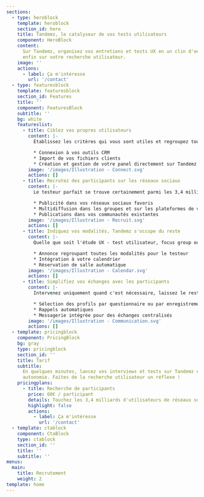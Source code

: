 ```yaml
---
sections:
  - type: heroblock
    template: heroblock
    section_id: hero
    title: Tandemz, le catalyseur de vos tests utilisateurs
    component: HeroBlock
    content:
      Sur Tandemz, organisez vos entretiens et tests UX en un clin d'oeil. Concentrez-vous
      enfin sur votre recherche utilisateur.
    image: ''
    actions:
      - label: Ça m'intéresse
        url: '/contact'
  - type: featuresblock
    template: featuresblock
    section_id: Features
    title: ''
    component: FeaturesBlock
    subtitle: ''
    bg: white
    featureslist:
      - title: Ciblez vos propres utilisateurs
        content: |-
          Établissez les critères qui vous sont utiles et regroupez toutes les informations de vos utilisateurs sur Tandemz, quelle que soit leur source. Partagez votre panel avec toute votre équipe UX.

          * Connexion à vos outils CRM
          * Import de vos fichiers clients
          * Création et gestion de votre panel directement sur Tandemz
        image: '/images/Illustration - Connect.svg'
        actions: []
      - title: Recrutez des participants sur les réseaux sociaux
        content: |-
          Le testeur parfait se trouve certainement parmi les 3,4 milliards d’utilisateurs des réseaux sociaux. Définissez les critères de vos participants, Tandemz cible les plus pertinents là où ils se trouvent :

          * Publicité dans vos réseaux sociaux favoris
          * Multidiffusion dans les groupes et sur les plateformes de votre choix
          * Publications dans vos communautés existantes
        image: '/images/Illustration - Recruit.svg'
        actions: []
      - title: Indiquez vos modalités, Tandemz s'occupe du reste
        content: |-
          Quelle que soit l'étude UX - test utilisateur, focus group ou interview - finis les explications et les allers-retours pour décider d'un rendez-vous. Laissez vos participants choisir parmi vos disponibilités.

          * Annonce regroupant toutes les modalités pour le testeur
          * Intégration à votre calendrier
          * Réservation de salle automatique
        image: '/images/Illustration - Calendar.svg'
        actions: []
      - title: Simplifiez vos échanges avec les participants
        content: |-
          Intervenez uniquement quand c'est nécessaire, laissez le reste à Tandemz !

          * Sélection des profils par questionnaire ou par enregistrement
          * Rappels automatiques
          * Messagerie intégrée pour des échanges centralisés
        image: '/images/Illustration - Communication.svg'
        actions: []
  - template: pricingblock
    component: PricingBlock
    bg: gray
    type: pricingblock
    section_id: ''
    title: Tarif
    subtitle:
      En quelques minutes, lancez vos interviews et tests sur Tandemz en toute
      autonomie. Faites de la recherche utilisateur un réflexe !
    pricingplans:
      - title: Recherche de participants
        price: 60€ / participant
        details: Touchez les 3,4 milliards d'utilisateurs de réseaux sociaux
        highlight: false
        actions:
          - label: Ça m'intéresse
            url: '/contact'
  - template: ctablock
    component: CtaBlock
    type: ctablock
    section_id: ''
    title: ''
    subtitle: ''
menus:
  main:
    title: Recrutement
    weight: 2
template: home
---
```

